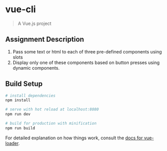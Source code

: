 # vue-cli

> A Vue.js project

## Assignment Description

1. Pass some text or html to each of three pre-defined components using slots
2. Display only one of these components based on button presses using dynamic components.

## Build Setup

```bash
# install dependencies
npm install

# serve with hot reload at localhost:8080
npm run dev

# build for production with minification
npm run build
```

For detailed explanation on how things work, consult the [docs for vue-loader](http://vuejs.github.io/vue-loader).
